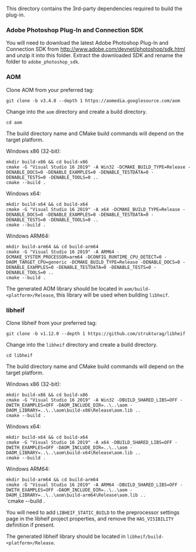 This directory contains the 3rd-party dependencies required to build the plug-in.

### Adobe Photoshop Plug-In and Connection SDK

You will need to download the latest Adobe Photoshop Plug-In and Connection SDK from http://www.adobe.com/devnet/photoshop/sdk.html and unzip it into this folder.
Extract the downloaded SDK and rename the folder to `adobe_photoshop_sdk`.

### AOM

Clone AOM from your preferred tag:

`git clone -b v3.4.0 --depth 1 https://aomedia.googlesource.com/aom`

Change into the `aom` directory and create a build directory.

`cd aom`   

The build directory name and CMake build commands will depend on the target platform.

Windows x86 (32-bit):

`mkdir build-x86 && cd build-x86`   
`cmake -G "Visual Studio 16 2019" -A Win32 -DCMAKE_BUILD_TYPE=Release -DENABLE_DOCS=0 -DENABLE_EXAMPLES=0 -DENABLE_TESTDATA=0 -DENABLE_TESTS=0 -DENABLE_TOOLS=0 ..`   
`cmake --build .`

Windows x64:

`mkdir build-x64 && cd build-x64`   
`cmake -G "Visual Studio 16 2019" -A x64 -DCMAKE_BUILD_TYPE=Release -DENABLE_DOCS=0 -DENABLE_EXAMPLES=0 -DENABLE_TESTDATA=0 -DENABLE_TESTS=0 -DENABLE_TOOLS=0 ..`   
`cmake --build .`

Windows ARM64:

`mkdir build-arm64 && cd build-arm64`   
`cmake -G "Visual Studio 16 2019" -A ARM64 -DCMAKE_SYSTEM_PROCESSOR=arm64 -DCONFIG_RUNTIME_CPU_DETECT=0 -DAOM_TARGET_CPU=generic -DCMAKE_BUILD_TYPE=Release -DENABLE_DOCS=0 -DENABLE_EXAMPLES=0 -DENABLE_TESTDATA=0 -DENABLE_TESTS=0 -DENABLE_TOOLS=0 ..`   
`cmake --build .`

The generated AOM library should be located in `aom/build-<platform>/Release`, this library will be used when building `libheif`.

### libheif

Clone libheif from your preferred tag:

`git clone -b v1.12.0 --depth 1 https://github.com/strukturag/libheif`

Change into the `libheif` directory and create a build directory.

`cd libheif`   

The build directory name and CMake build commands will depend on the target platform.

Windows x86 (32-bit):

`mkdir build-x86 && cd build-x86`   
`cmake -G "Visual Studio 16 2019" -A Win32 -DBUILD_SHARED_LIBS=OFF -DWITH_EXAMPLES=OFF -DAOM_INCLUDE_DIR=..\..\aom -DAOM_LIBRARY=..\..\aom\build-x86\Release\aom.lib ..`   
`cmake --build .`

Windows x64:

`mkdir build-x64 && cd build-x64`   
`cmake -G "Visual Studio 16 2019" -A x64 -DBUILD_SHARED_LIBS=OFF -DWITH_EXAMPLES=OFF -DAOM_INCLUDE_DIR=..\..\aom -DAOM_LIBRARY=..\..\aom\build-x64\Release\aom.lib ..`   
`cmake --build .`

Windows ARM64:

`mkdir build-arm64 && cd build-arm64`   
`cmake -G "Visual Studio 16 2019" -A ARM64 -DBUILD_SHARED_LIBS=OFF -DWITH_EXAMPLES=OFF -DAOM_INCLUDE_DIR=..\..\aom -DAOM_LIBRARY=..\..\aom\build-arm64\Release\aom.lib ..`   
`cmake --build .

You will need to add `LIBHEIF_STATIC_BUILD` to the preprocessor settings page in the libheif project properties,
and remove the `HAS_VISIBILITY` definition if present.

The generated libheif library should be located in `libheif/build-<platform>/Release`.